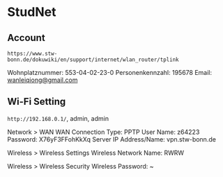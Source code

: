 # StudNet

## Account

`https://www.stw-bonn.de/dokuwiki/en/support/internet/wlan_router/tplink`

Wohnplatznummer: 553-04-02-23-0
Personenkennzahl: 195678
Email: wanleiqiong@gmail.com

## Wi-Fi Setting

`http://192.168.0.1/`, admin, admin

Network > WAN
WAN Connection Type: PPTP
User Name: z64223
Password: X76yF3FFohKkXq
Server IP Address/Name: vpn.stw-bonn.de

Wireless > Wireless Settings
Wireless Network Name: RWRW

Wireless > Wireless Security
Wireless Password: ~

